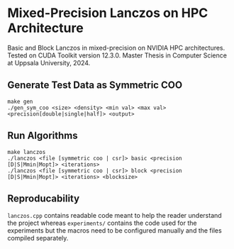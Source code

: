 # Mixed-Precision Lanczos on HPC Architecture

Basic and Block Lanczos in mixed-precision on NVIDIA HPC architectures. Tested on CUDA Toolkit version 12.3.0. Master Thesis in Computer Science at Uppsala University, 2024.

## Generate Test Data as Symmetric COO

```
make gen
./gen_sym_coo <size> <density> <min val> <max val> <precision[double|single|half]> <output>
```

## Run Algorithms

```
make lanczos
./lanczos <file [symmetric coo | csr]> basic <precision [D|S|Mmin|Mopt]> <iterations>
./lanczos <file [symmetric coo | csr]> block <precision [D|S|Mmin|Mopt]> <iterations> <blocksize>
```

## Reproducability

`lanczos.cpp` contains readable code meant to help the reader understand the project whereas `experiments/` contains the code used for the experiments but the macros need to be configured manually and the files compiled separately.
